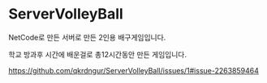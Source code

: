 # ServerVolleyBall
NetCode로 만든 서버로 만든 2인용 배구게임입니다.

학교 방과후 시간에 배운걸로 총12시간동안 만든 게임입니다.

https://github.com/qkrdngur/ServerVolleyBall/issues/1#issue-2263859464
